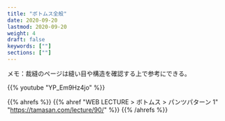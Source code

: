 ```yaml
---
title: "ボトムス全般"
date: 2020-09-20
lastmod: 2020-09-20
weight: 4
draft: false
keywords: [""]
sections: [""]
---
```


メモ：裁縫のページは縫い目や構造を確認する上で参考にできる。

{{% youtube "YP_Em9Hz4jo" %}}

{{% ahrefs %}}
{{% ahref "WEB LECTURE > ボトムス > パンツパターン 1" "https://tamasan.com/lecture/90/" %}}
{{% /ahrefs %}}

